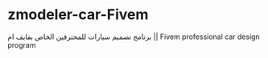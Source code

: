 # zmodeler-car-Fivem
 برنامج تصميم سيارات للمحترفين الخاص بفايف ام ||  Fivem professional car design program
